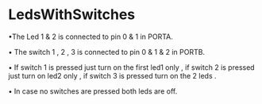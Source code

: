 # LedsWithSwitches
•The Led 1 & 2 is connected to pin 0 & 1 in PORTA.

• The switch 1 , 2 , 3 is connected to pin 0 & 1 & 2 in PORTB.

• If switch 1 is pressed just turn on the first led1 only , if switch     2 is pressed just turn on led2 only , if switch 3 is pressed turn on the 2 leds .

• In case no switches are pressed both leds are off.
